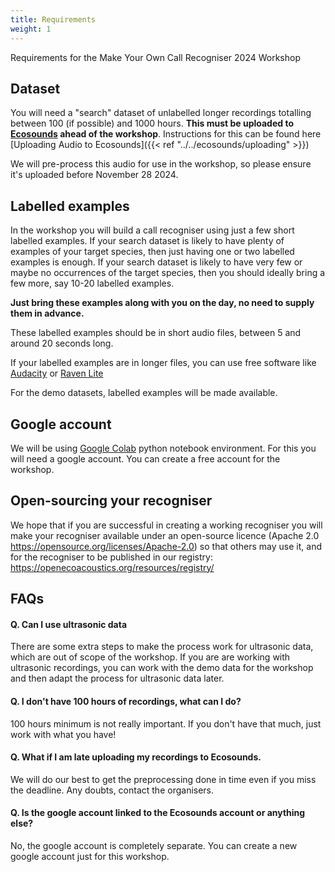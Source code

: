 ```yaml
---
title: Requirements
weight: 1
---
```


Requirements for the Make Your Own Call Recogniser 2024 Workshop

## Dataset

You will need a "search" dataset of unlabelled longer recordings totalling between 100 (if possible) 
and 1000 hours. **This must be uploaded to [Ecosounds](https://www.ecosounds.org) 
ahead of the workshop**. Instructions for this can be found here 
[Uploading Audio to Ecosounds]({{< ref "../../ecosounds/uploading" >}})

We will pre-process this audio for use in the workshop, so please ensure it's uploaded 
before November 28 2024. 

## Labelled examples

In the workshop you will build a call recogniser using just a few short labelled 
examples. If your search dataset is likely to have plenty of examples of your target 
species, then just having one or two labelled examples is enough. If your search 
dataset is likely to have very few or maybe no occurrences of the target species, 
then you should ideally bring a few more, say 10-20 labelled examples.

**Just bring these examples along with you on the day, no need to supply them in advance.**

These labelled examples should be in short audio files, between 5 and around 20 seconds long. 

If your labelled examples are in longer files, you can use free software 
like [Audacity](https://www.audacityteam.org/) 
or [Raven Lite](https://www.ravensoundsoftware.com/software/raven-lite/)

For the demo datasets, labelled examples will be made available.

## Google account

We will be using [Google Colab](https://colab.research.google.com/) python notebook environment. 
For this you will need a google account. You can create a free account for the workshop. 

## Open-sourcing your recogniser

We hope that if you are successful in creating a working recogniser you will make 
your recogniser available under an open-source licence (Apache 2.0 
https://opensource.org/licenses/Apache-2.0) so that others may use it, and for the 
recogniser to be published in our registry: https://openecoacoustics.org/resources/registry/


## FAQs

#### Q. Can I use ultrasonic data 
There are some extra steps to make the process work for ultrasonic data, 
which are out of scope of the workshop. If you are are working with ultrasonic 
recordings, you can work with the demo data for the workshop and then adapt the 
process for ultrasonic data later.

#### Q. I don't have 100 hours of recordings, what can I do?
100 hours minimum is not really important. If you don't have that much, 
just work with what you have!

#### Q. What if I am late uploading my recordings to Ecosounds. 
We will do our best to get the preprocessing done in time even if you miss
the deadline. Any doubts, contact the organisers.

#### Q. Is the google account linked to the Ecosounds account or anything else?
No, the google account is completely separate.
You can create a new google account just for this workshop. 

